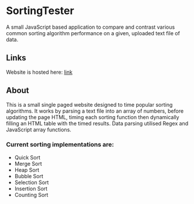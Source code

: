# SortingTester

A small JavaScript based application to compare and contrast various common sorting algorithm performance on a given, uploaded text file of data.

## Links
Website is hosted here: [link](https://danielbatchford.github.io/SortingTester/ "Sorting Tester")
## About
This is a small single paged website designed to time popular sorting algorithms. It works by parsing a text file into an array of numbers, before updating the page HTML, timing each sorting function then dynamically filling an HTML table with the timed results. Data parsing utilised Regex and JavaScript array functions.
### Current sorting implementations are:
* Quick Sort
* Merge Sort
* Heap Sort
* Bubble Sort
* Selection Sort
* Insertion Sort
* Counting Sort
